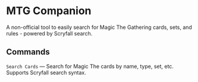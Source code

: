 # MTG Companion

A non-official tool to easily search for Magic The Gathering cards, sets, and rules - powered by Scryfall search.

## Commands

`Search Cards` — Search for Magic The cards by name, type, set, etc. Supports Scryfall search syntax.